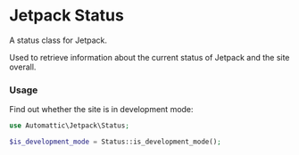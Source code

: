 # Jetpack Status

A status class for Jetpack.

Used to retrieve information about the current status of Jetpack and the site overall.

### Usage

Find out whether the site is in development mode:

```php
use Automattic\Jetpack\Status;

$is_development_mode = Status::is_development_mode();
```
